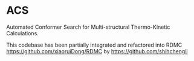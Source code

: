 # ACS
Automated Conformer Search for Multi-structural Thermo-Kinetic Calculations.

This codebase has been partially integrated and refactored into RDMC https://github.com/xiaoruiDong/RDMC by https://github.com/shihchengli
